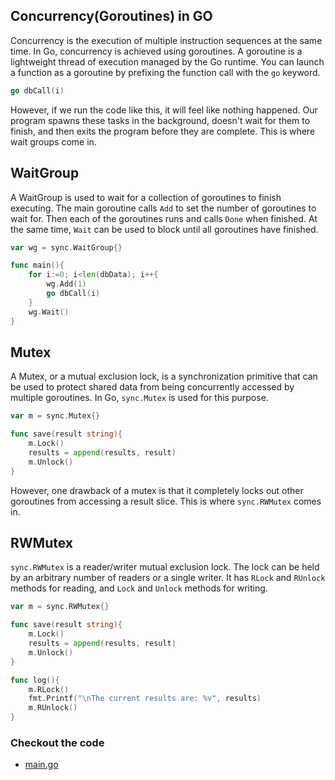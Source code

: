 ## Concurrency(Goroutines) in GO

Concurrency is the execution of multiple instruction sequences at the same time. In Go, concurrency is achieved using goroutines. A goroutine is a lightweight thread of execution managed by the Go runtime. You can launch a function as a goroutine by prefixing the function call with the `go` keyword.

```go
go dbCall(i)
```

However, if we run the code like this, it will feel like nothing happened. Our program spawns these tasks in the background, doesn't wait for them to finish, and then exits the program before they are complete. This is where wait groups come in.

## WaitGroup

A WaitGroup is used to wait for a collection of goroutines to finish executing. The main goroutine calls `Add` to set the number of goroutines to wait for. Then each of the goroutines runs and calls `Done` when finished. At the same time, `Wait` can be used to block until all goroutines have finished.

```go
var wg = sync.WaitGroup{}

func main(){
    for i:=0; i<len(dbData); i++{
        wg.Add(1)
        go dbCall(i)
    }
    wg.Wait()
}
```

## Mutex

A Mutex, or a mutual exclusion lock, is a synchronization primitive that can be used to protect shared data from being concurrently accessed by multiple goroutines. In Go, `sync.Mutex` is used for this purpose.

```go
var m = sync.Mutex{}

func save(result string){
    m.Lock()
    results = append(results, result)
    m.Unlock()
}
```

However, one drawback of a mutex is that it completely locks out other goroutines from accessing a result slice. This is where `sync.RWMutex` comes in.

## RWMutex

`sync.RWMutex` is a reader/writer mutual exclusion lock. The lock can be held by an arbitrary number of readers or a single writer. It has `RLock` and `RUnlock` methods for reading, and `Lock` and `Unlock` methods for writing.

```go
var m = sync.RWMutex{}

func save(result string){
    m.Lock()
    results = append(results, result)
    m.Unlock()
}

func log(){
    m.RLock()
    fmt.Printf("\nThe current results are: %v", results)
    m.RUnlock()
}
```

### Checkout the code

 - [main.go](main.go)

